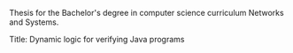 Thesis for the Bachelor's degree in computer science curriculum Networks and Systems. 

Title: Dynamic logic for verifying Java programs
